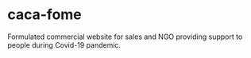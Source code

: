 # caca-fome
 Formulated commercial website for sales and NGO providing support to people during Covid-19 pandemic.
